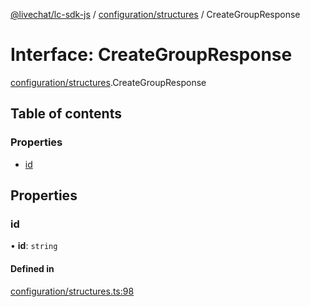 [@livechat/lc-sdk-js](../README.md) / [configuration/structures](../modules/configuration_structures.md) / CreateGroupResponse

# Interface: CreateGroupResponse

[configuration/structures](../modules/configuration_structures.md).CreateGroupResponse

## Table of contents

### Properties

- [id](configuration_structures.CreateGroupResponse.md#id)

## Properties

### id

• **id**: `string`

#### Defined in

[configuration/structures.ts:98](https://github.com/livechat/lc-sdk-js/blob/4da1eb6/src/configuration/structures.ts#L98)
